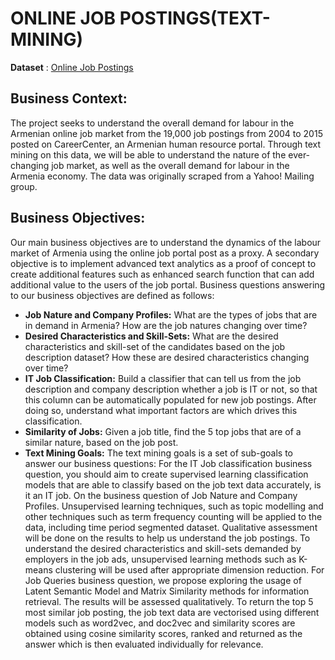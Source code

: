 # ONLINE JOB POSTINGS(TEXT-MINING)
**Dataset** : [Online Job Postings](https://www.dropbox.com/s/j57wl02xeekkmxc/6.%20Analyzing%20online%20Job%20Postings.rar?dl=0 "Online job postings")
## Business Context:
The project seeks to understand the overall demand for labour in the Armenian online job market from the 19,000 job postings from 2004 to 2015 posted on CareerCenter, an Armenian human resource portal. Through text mining on this data, we will be able to understand the nature of the ever-changing job market, as well as the overall demand for labour in the Armenia economy. The data was originally scraped from a Yahoo! Mailing group.
## Business Objectives:
Our main business objectives are to understand the dynamics of the labour market of Armenia using the online job portal post as a proxy. A secondary objective is to implement advanced text analytics as a proof of concept to create additional features such as enhanced search function that can add additional value to the users of the job portal.
Business questions answering to our business objectives are defined as follows:
- **Job Nature and Company Profiles:** What are the types of jobs that are in demand in Armenia? How are the job natures changing over time?
- **Desired Characteristics and Skill-Sets:**
What are the desired characteristics and skill-set of the candidates based on the job description dataset? How these are desired characteristics changing over time?
- **IT Job Classification:** Build a classifier that can tell us from the job description and company description whether a job is IT or not, so that this column can be automatically populated for new job postings. After doing so, understand what important factors are which drives this classification.
- **Similarity of Jobs:** Given a job title, find the 5 top jobs that are of a similar nature, based on the job post.
- **Text Mining Goals:**
The text mining goals is a set of sub-goals to answer our business questions:
For the IT Job classification business question, you should aim to create supervised learning classification models that are able to classify based on the job text data accurately, is it an IT job.
On the business question of Job Nature and Company Profiles. Unsupervised learning techniques, such as topic modelling and other techniques such as term frequency counting will be applied to the data, including time period segmented dataset. Qualitative assessment will be done on the results to help us understand the job postings.
To understand the desired characteristics and skill-sets demanded by employers in the job ads, unsupervised learning methods such as K-means clustering will be used after appropriate dimension reduction.
For Job Queries business question, we propose exploring the usage of Latent Semantic Model and Matrix Similarity methods for information retrieval. The results will be assessed qualitatively. To return the top 5 most similar job posting, the job text data are vectorised using different models such as word2vec, and doc2vec and similarity scores are obtained using cosine similarity scores, ranked and returned as the answer which is then evaluated individually for relevance.
